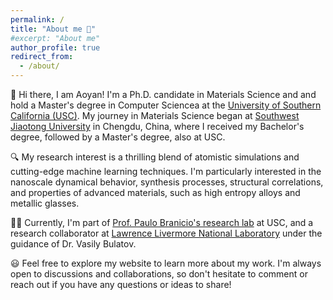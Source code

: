 ```yaml
---
permalink: /
title: "About me 🌟"
#excerpt: "About me"
author_profile: true
redirect_from: 
  - /about/
---
```


👋 Hi there, I am Aoyan! I'm a Ph.D. candidate in Materials Science and and hold a Master's degree in Computer Sciencea at the [University of Southern California (USC)](https://www.usc.edu/). My journey in Materials Science began at [Southwest Jiaotong University](https://en.swjtu.edu.cn) in Chengdu, China, where I received my Bachelor's degree, followed by a Master's degree, also at USC.

🔍 My research interest is a thrilling blend of atomistic simulations and cutting-edge machine learning techniques. I'm particularly interested in the nanoscale dynamical behavior, synthesis processes, structural correlations, and properties of advanced materials, such as high entropy alloys and metallic glasses.

👨‍🎓 Currently, I'm part of [Prof. Paulo Branicio's research lab](https://branicio.usc.edu/) at USC, and a research collaborator at [Lawrence Livermore National Laboratory](https://www.llnl.gov/) under the guidance of Dr. Vasily Bulatov. 

😃 Feel free to explore my website to learn more about my work. I'm always open to discussions and collaborations, so don't hesitate to comment or reach out if you have any questions or ideas to share!
















